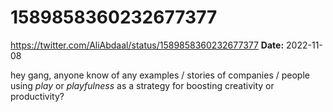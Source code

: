 # 1589858360232677377
https://twitter.com/AliAbdaal/status/1589858360232677377
**Date:** 2022-11-08

hey gang, anyone know of any examples / stories of companies / people using *play* or *playfulness* as a strategy for boosting creativity or productivity?
